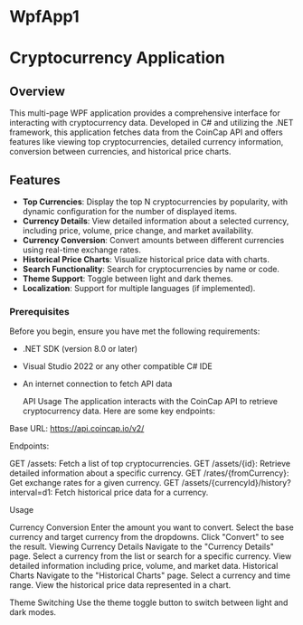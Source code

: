 # WpfApp1
# Cryptocurrency Application

## Overview

This multi-page WPF application provides a comprehensive interface for interacting with cryptocurrency data. Developed in C# and utilizing the .NET framework, this application fetches data from the CoinCap API and offers features like viewing top cryptocurrencies, detailed currency information, conversion between currencies, and historical price charts.

## Features

- **Top Currencies**: Display the top N cryptocurrencies by popularity, with dynamic configuration for the number of displayed items.
- **Currency Details**: View detailed information about a selected currency, including price, volume, price change, and market availability.
- **Currency Conversion**: Convert amounts between different currencies using real-time exchange rates.
- **Historical Price Charts**: Visualize historical price data with charts.
- **Search Functionality**: Search for cryptocurrencies by name or code.
- **Theme Support**: Toggle between light and dark themes.
- **Localization**: Support for multiple languages (if implemented).


### Prerequisites

Before you begin, ensure you have met the following requirements:

- .NET SDK (version 8.0 or later)
- Visual Studio 2022 or any other compatible C# IDE
- An internet connection to fetch API data

  API Usage
The application interacts with the CoinCap API to retrieve cryptocurrency data. Here are some key endpoints:

Base URL: https://api.coincap.io/v2/

Endpoints:

GET /assets: Fetch a list of top cryptocurrencies.
GET /assets/{id}: Retrieve detailed information about a specific currency.
GET /rates/{fromCurrency}: Get exchange rates for a given currency.
GET /assets/{currencyId}/history?interval=d1: Fetch historical price data for a currency. 

Usage

Currency Conversion
Enter the amount you want to convert.
Select the base currency and target currency from the dropdowns.
Click "Convert" to see the result.
Viewing Currency Details
Navigate to the "Currency Details" page.
Select a currency from the list or search for a specific currency.
View detailed information including price, volume, and market data.
Historical Charts
Navigate to the "Historical Charts" page.
Select a currency and time range.
View the historical price data represented in a chart.

Theme Switching
Use the theme toggle button to switch between light and dark modes.
